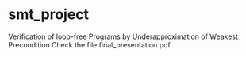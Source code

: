# smt_project
Verification of loop-free Programs by Underapproximation of Weakest Precondition
Check the file final_presentation.pdf
